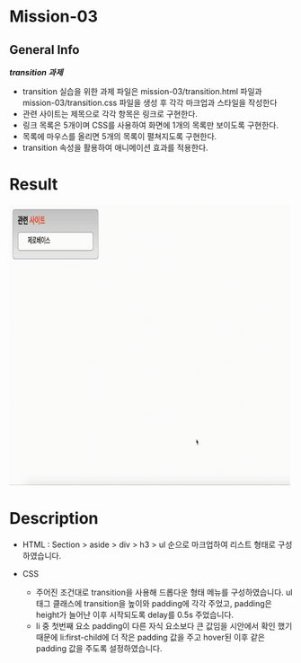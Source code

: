 # Mission-03

## General Info

**_transition 과제_**

- transition 실습을 위한 과제 파일은 mission-03/transition.html 파일과 mission-03/transition.css 파일을 생성 후 각각 마크업과 스타일을 작성한다
- 관련 사이트는 제목으로 각각 항목은 링크로 구현한다.
- 링크 목록은 5개이며 CSS를 사용하여 화면에 1개의 목록만 보이도록 구현한다.
- 목록에 마우스를 올리면 5개의 목록이 펼쳐지도록 구현한다.
- transition 속성을 활용하여 애니메이션 효과를 적용한다.

# Result

<img src="./../images/Mission-03.gif" width="500" height="500"/>

# Description

- HTML
  : Section > aside > div > h3 > ul 순으로 마크업하여 리스트 형태로 구성하였습니다.

- CSS
  - 주어진 조건대로 transition을 사용해 드롭다운 형태 메뉴를 구성하였습니다. ul 태그 클래스에 transition을 높이와 padding에 각각 주었고, padding은 height가 늘어난 이후 시작되도록 delay를 0.5s 주었습니다.
  - li 중 첫번째 요소 padding이 다른 자식 요소보다 큰 값임을 시안에서 확인 했기 때문에 li:first-child에 더 작은 padding 값을 주고 hover된 이후 같은 padding 값을 주도록 설정하였습니다.
